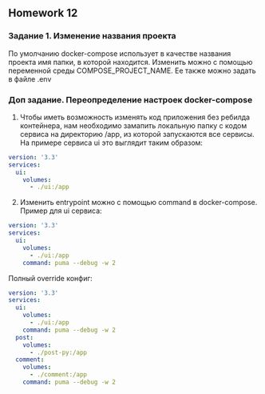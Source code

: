 ## Homework 12

### Задание 1. Изменение названия проекта

По умолчанию docker-compose использует в качестве названия проекта имя папки, в которой находится. Изменить можно с помощью переменной среды COMPOSE_PROJECT_NAME. Ее также можно задать в файле .env

### Доп задание. Переопределение настроек docker-compose

1. Чтобы иметь возможность изменять код приложения без ребилда контейнера, нам необходимо замапить локальную папку с кодом сервиса на директорию /app, из которой запускаются все сервисы. На примере сервиса ui это выглядит таким образом:
```yml
version: '3.3'
services:
  ui:
    volumes:
      - ./ui:/app
```

2. Изменить entrypoint можно с помощью command в docker-compose. Пример для ui сервиса:
```yml
version: '3.3'
services:
  ui:
    volumes:
      - ./ui:/app
    command: puma --debug -w 2
```

Полный override конфиг:
```yml
version: '3.3'
services:
  ui:
    volumes:
      - ./ui:/app
    command: puma --debug -w 2
  post:
    volumes:
      - ./post-py:/app
  comment:
    volumes:
      - ./comment:/app
    command: puma --debug -w 2

```
